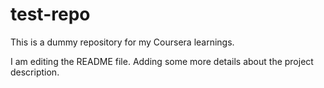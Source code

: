 # test-repo
This is a dummy repository for my Coursera learnings.

I am editing the README file. Adding some more details about the project description.
